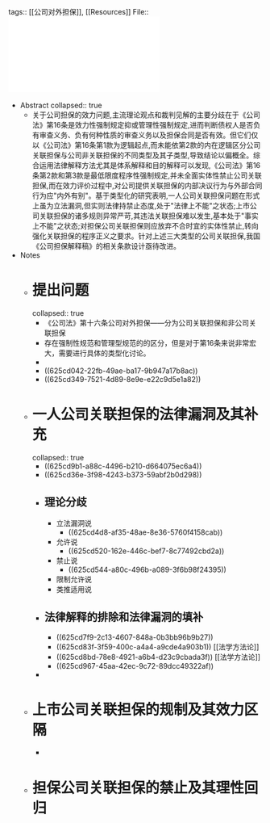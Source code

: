 tags:: [[公司对外担保]], [[Resources]]
File:: ![公司关联担保三大类型的效力解释_曾大鹏.pdf](../assets/公司关联担保三大类型的效力解释_曾大鹏_1650248692903_0.pdf)

- Abstract
  collapsed:: true
	- 关于公司担保的效力问题,主流理论观点和裁判见解的主要分歧在于《公司法》第16条是效力性强制规定抑或管理性强制规定,进而判断债权人是否负有审查义务、负有何种性质的审查义务以及担保合同是否有效。但它们仅以《公司法》第16条第1款为逻辑起点,而未能依第2款的内在逻辑区分公司关联担保与公司非关联担保的不同类型及其子类型,导致结论以偏概全。综合运用法律解释方法尤其是体系解释和目的解释可以发现,《公司法》第16条第2款和第3款是最低限度程序性强制规定,并未全面实体性禁止公司关联担保,而在效力评价过程中,对公司提供关联担保的内部决议行为与外部合同行为应"内外有别"。基于类型化的研究表明,一人公司关联担保问题在形式上虽为立法漏洞,但实则法律持禁止态度,处于"法律上不能"之状态;上市公司关联担保的诸多规则异常严苛,其违法关联担保难以发生,基本处于"事实上不能"之状态;对担保公司关联担保则应放弃不合时宜的实体性禁止,转向强化关联担保的程序正义之要求。针对上述三大类型的公司关联担保,我国《公司担保解释稿》的相关条款设计亟待改进。
- Notes
	- # 提出问题
	  collapsed:: true
		- 《公司法》第十六条公司对外担保——分为公司关联担保和非公司关联担保
		- 存在强制性规范和管理型规范的的区分，但是对于第16条来说非常宏大，需要进行具体的类型化讨论。
		-
		- ((625cd042-22fb-49ae-ba17-9b947a17b8ac))
		- ((625cd349-7521-4d89-8e9e-e22c9d5e1a82))
	- # 一人公司关联担保的法律漏洞及其补充
	  collapsed:: true
		- ((625cd9b1-a88c-4496-b210-d664075ec6a4))
		- ((625cd36e-3f98-4243-b373-59abf2b0d298))
		- ## 理论分歧
			- 立法漏洞说
				- ((625cd4d8-af35-48ae-8e36-5760f4158cab))
			- 允许说
				- ((625cd520-162e-446c-bef7-8c77492cbd2a))
			- 禁止说
				- ((625cd544-a80c-496b-a089-3f6b98f24395))
			- 限制允许说
			- 类推适用说
		- ## 法律解释的排除和法律漏洞的填补
			- ((625cd7f9-2c13-4607-848a-0b3bb96b9b27))
			- ((625cd83f-3f59-400c-a4a4-a9cde4a903b1))
			  [[法学方法论]]
			- ((625cd8bd-78e8-4921-a6b4-d23c9cbada3f))
			  [[法学方法论]]
			- ((625cd967-45aa-42ec-9c72-89dcc49322af))
		-
	- # 上市公司关联担保的规制及其效力区隔
		-
	- # 担保公司关联担保的禁止及其理性回归